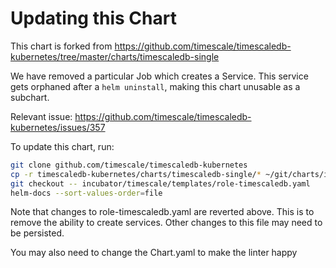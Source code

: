 # Updating this Chart

This chart is forked from https://github.com/timescale/timescaledb-kubernetes/tree/master/charts/timescaledb-single

We have removed a particular Job which creates a Service. This service
gets orphaned after a `helm uninstall`, making this chart unusable as
a subchart.

Relevant issue: https://github.com/timescale/timescaledb-kubernetes/issues/357

To update this chart, run:

```bash
git clone github.com/timescale/timescaledb-kubernetes
cp -r timescaledb-kubernetes/charts/timescaledb-single/* ~/git/charts/incubator/timescale/
git checkout -- incubator/timescale/templates/role-timescaledb.yaml
helm-docs --sort-values-order=file
```

Note that changes to role-timescaledb.yaml are reverted above. This is to remove the
ability to create services. Other changes to this file may need to be persisted.

You may also need to change the Chart.yaml to make the linter happy
